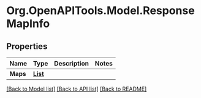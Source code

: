 # Org.OpenAPITools.Model.ResponseMapInfo
## Properties

Name | Type | Description | Notes
------------ | ------------- | ------------- | -------------
**Maps** | [**List<ResponseMapInfoMap>**](ResponseMapInfoMap.md) |  | 

[[Back to Model list]](../README.md#documentation-for-models) [[Back to API list]](../README.md#documentation-for-api-endpoints) [[Back to README]](../README.md)

